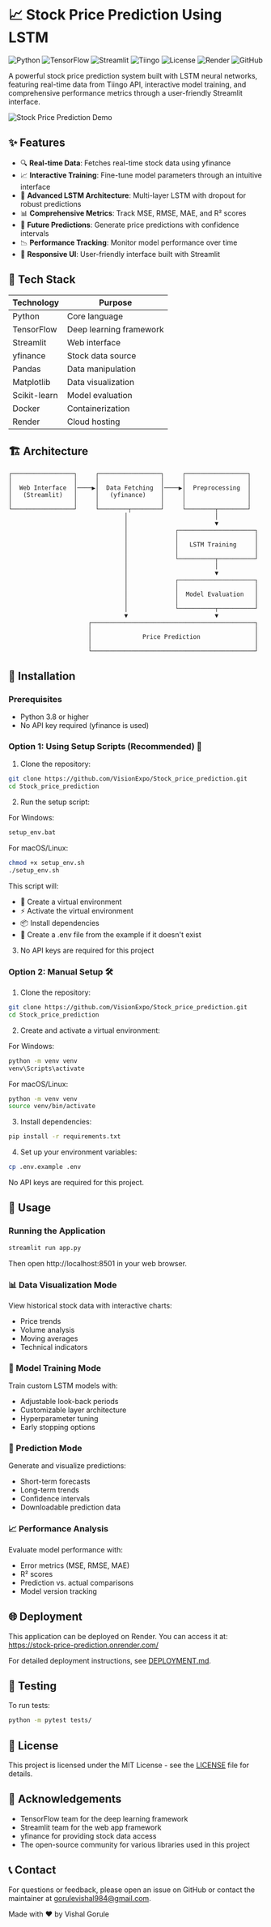 # 📈 Stock Price Prediction Using LSTM
![Python](https://img.shields.io/badge/Python-3.8%2B-blue)
![TensorFlow](https://img.shields.io/badge/TensorFlow-2.12%2B-orange)
![Streamlit](https://img.shields.io/badge/Streamlit-1.22.0-red)
![Tiingo](https://img.shields.io/badge/Tiingo-API-green)
![License](https://img.shields.io/badge/License-MIT-yellow)
![Render](https://img.shields.io/badge/Render-Deployment-lightgrey)
![GitHub](https://img.shields.io/badge/GitHub-Repository-lightblue)

A powerful stock price prediction system built with LSTM neural networks, featuring real-time data from Tiingo API, interactive model training, and comprehensive performance metrics through a user-friendly Streamlit interface.

![Stock Price Prediction Demo](docs/images/demo.png)

## ✨ Features

- 🔍 **Real-time Data**: Fetches real-time stock data using yfinance
- 📈 **Interactive Training**: Fine-tune model parameters through an intuitive interface
- 🤖 **Advanced LSTM Architecture**: Multi-layer LSTM with dropout for robust predictions
- 📊 **Comprehensive Metrics**: Track MSE, RMSE, MAE, and R² scores
- 🎯 **Future Predictions**: Generate price predictions with confidence intervals
- 📉 **Performance Tracking**: Monitor model performance over time
- 📱 **Responsive UI**: User-friendly interface built with Streamlit

## 🚀 Tech Stack

| Technology | Purpose |
|------------|---------|
| Python | Core language |
| TensorFlow | Deep learning framework |
| Streamlit | Web interface |
| yfinance | Stock data source |
| Pandas | Data manipulation |
| Matplotlib | Data visualization |
| Scikit-learn | Model evaluation |
| Docker | Containerization |
| Render | Cloud hosting |

## 🏗️ Architecture

```
┌─────────────────┐     ┌─────────────────┐     ┌─────────────────┐
│                 │     │                 │     │                 │
│  Web Interface  │────▶│  Data Fetching  │────▶│  Preprocessing  │
│   (Streamlit)   │     │   (yfinance)    │     │                 │
│                 │     │                 │     │                 │
└─────────────────┘     └────────┬────────┘     └────────┬────────┘
                                │                        │
                                │                        ▼
                                │             ┌─────────────────────┐
                                │             │                     │
                                │             │   LSTM Training     │
                                │             │                     │
                                │             └──────────┬──────────┘
                                │                        │
                                │                        ▼
                                │             ┌─────────────────────┐
                                │             │                     │
                                │             │  Model Evaluation   │
                                │             │                     │
                                │             └──────────┬──────────┘
                                ▼                        ▼
                      ┌─────────────────────────────────────────────┐
                      │                                             │
                      │              Price Prediction               │
                      │                                             │
                      └─────────────────────────────────────────────┘
```

## 🔧 Installation

### Prerequisites

- Python 3.8 or higher
- No API key required (yfinance is used)

### Option 1: Using Setup Scripts (Recommended) 🚀

1. Clone the repository:
```bash
git clone https://github.com/VisionExpo/Stock_price_prediction.git
cd Stock_price_prediction
```

2. Run the setup script:

For Windows:
```bash
setup_env.bat
```

For macOS/Linux:
```bash
chmod +x setup_env.sh
./setup_env.sh
```

This script will:
- 🔨 Create a virtual environment
- ⚡ Activate the virtual environment
- 📦 Install dependencies
- 🔑 Create a .env file from the example if it doesn't exist

3. No API keys are required for this project

### Option 2: Manual Setup 🛠️

1. Clone the repository:
```bash
git clone https://github.com/VisionExpo/Stock_price_prediction.git
cd Stock_price_prediction
```

2. Create and activate a virtual environment:

For Windows:
```bash
python -m venv venv
venv\Scripts\activate
```

For macOS/Linux:
```bash
python -m venv venv
source venv/bin/activate
```

3. Install dependencies:
```bash
pip install -r requirements.txt
```

4. Set up your environment variables:
```bash
cp .env.example .env
```
No API keys are required for this project.

## 🚀 Usage

### Running the Application

```bash
streamlit run app.py
```

Then open http://localhost:8501 in your web browser.

### 📊 Data Visualization Mode

View historical stock data with interactive charts:
- Price trends
- Volume analysis
- Moving averages
- Technical indicators

### 🧠 Model Training Mode

Train custom LSTM models with:
- Adjustable look-back periods
- Customizable layer architecture
- Hyperparameter tuning
- Early stopping options

### 🔮 Prediction Mode

Generate and visualize predictions:
- Short-term forecasts
- Long-term trends
- Confidence intervals
- Downloadable prediction data

### 📈 Performance Analysis

Evaluate model performance with:
- Error metrics (MSE, RMSE, MAE)
- R² scores
- Prediction vs. actual comparisons
- Model version tracking

## 🌐 Deployment

This application can be deployed on Render. You can access it at: https://stock-price-prediction.onrender.com/

For detailed deployment instructions, see [DEPLOYMENT.md](DEPLOYMENT.md).

## 🧪 Testing

To run tests:

```bash
python -m pytest tests/
```

## 📝 License

This project is licensed under the MIT License - see the [LICENSE](LICENSE) file for details.

## 🙏 Acknowledgements

- TensorFlow team for the deep learning framework
- Streamlit team for the web app framework
- yfinance for providing stock data access
- The open-source community for various libraries used in this project

## 📞 Contact

For questions or feedback, please open an issue on GitHub or contact the maintainer at gorulevishal984@gmail.com.

Made with ❤️ by Vishal Gorule

